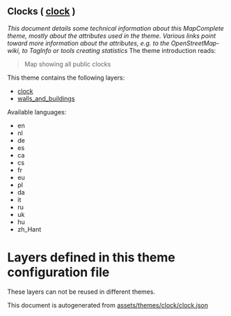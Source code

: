[//]: # (WARNING: this file is automatically generated. Please find the sources at the bottom and edit those sources)

## Clocks ( [clock](https://mapcomplete.org/clock) )
_This document details some technical information about this MapComplete theme, mostly about the attributes used in the theme. Various links point toward more information about the attributes, e.g. to the OpenStreetMap-wiki, to TagInfo or tools creating statistics_
The theme introduction reads:

> Map showing all public clocks

This theme contains the following layers:

 - [clock](../Layers/clock.md)
 - [walls_and_buildings](../Layers/walls_and_buildings.md)

Available languages:

 - en
 - nl
 - de
 - es
 - ca
 - cs
 - fr
 - eu
 - pl
 - da
 - it
 - ru
 - uk
 - hu
 - zh_Hant

# Layers defined in this theme configuration file
These layers can not be reused in different themes.


This document is autogenerated from [assets/themes/clock/clock.json](https://github.com/pietervdvn/MapComplete/blob/develop/assets/themes/clock/clock.json)
